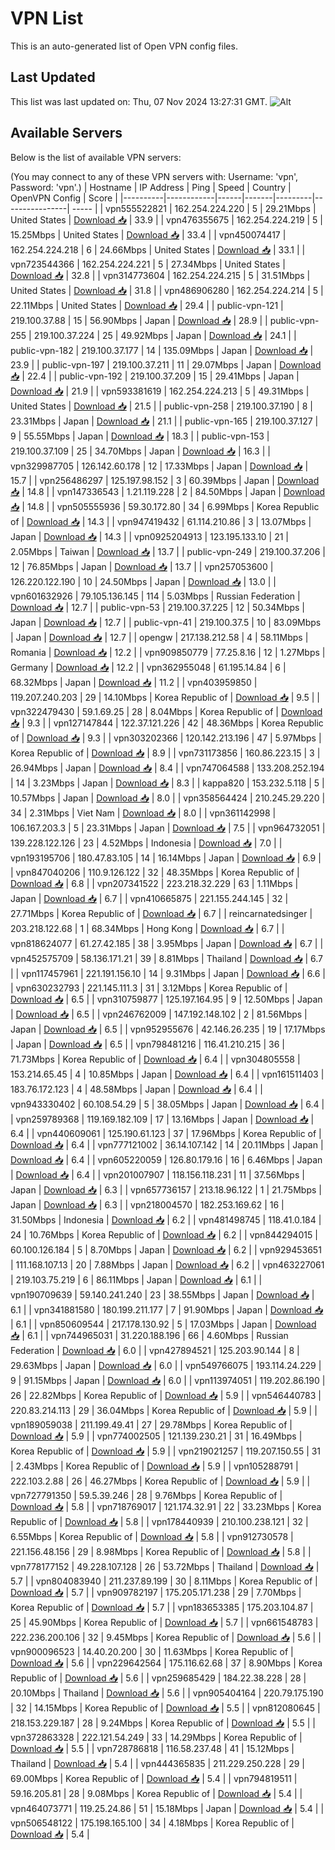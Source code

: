 # VPN List

This is an auto-generated list of Open VPN config files.

## Last Updated

This list was last updated on: Thu, 07 Nov 2024 13:27:31 GMT.
![Alt](https://repobeats.axiom.co/api/embed/186b98318ef1479477931607c1ad7d823f12451f.svg "Repobeats analytics image")

## Available Servers

Below is the list of available VPN servers:

(You may connect to any of these VPN servers with: Username: 'vpn', Password: 'vpn'.)
| Hostname | IP Address | Ping | Speed | Country | OpenVPN Config | Score |
|----------|------------|------|-------|---------|----------------| ----- |
| vpn555522821 | 162.254.224.220 | 5 | 29.21Mbps | United States | [Download 📥](./configs/server_0_US.ovpn) | 33.9 |
| vpn476355675 | 162.254.224.219 | 5 | 15.25Mbps | United States | [Download 📥](./configs/server_1_US.ovpn) | 33.4 |
| vpn450074417 | 162.254.224.218 | 6 | 24.66Mbps | United States | [Download 📥](./configs/server_2_US.ovpn) | 33.1 |
| vpn723544366 | 162.254.224.221 | 5 | 27.34Mbps | United States | [Download 📥](./configs/server_3_US.ovpn) | 32.8 |
| vpn314773604 | 162.254.224.215 | 5 | 31.51Mbps | United States | [Download 📥](./configs/server_4_US.ovpn) | 31.8 |
| vpn486906280 | 162.254.224.214 | 5 | 22.11Mbps | United States | [Download 📥](./configs/server_5_US.ovpn) | 29.4 |
| public-vpn-121 | 219.100.37.88 | 15 | 56.90Mbps | Japan | [Download 📥](./configs/server_6_JP.ovpn) | 28.9 |
| public-vpn-255 | 219.100.37.224 | 25 | 49.92Mbps | Japan | [Download 📥](./configs/server_7_JP.ovpn) | 24.1 |
| public-vpn-182 | 219.100.37.177 | 14 | 135.09Mbps | Japan | [Download 📥](./configs/server_8_JP.ovpn) | 23.9 |
| public-vpn-197 | 219.100.37.211 | 11 | 29.07Mbps | Japan | [Download 📥](./configs/server_9_JP.ovpn) | 22.4 |
| public-vpn-192 | 219.100.37.209 | 15 | 29.41Mbps | Japan | [Download 📥](./configs/server_10_JP.ovpn) | 21.9 |
| vpn593381619 | 162.254.224.213 | 5 | 49.31Mbps | United States | [Download 📥](./configs/server_11_US.ovpn) | 21.5 |
| public-vpn-258 | 219.100.37.190 | 8 | 23.31Mbps | Japan | [Download 📥](./configs/server_12_JP.ovpn) | 21.1 |
| public-vpn-165 | 219.100.37.127 | 9 | 55.55Mbps | Japan | [Download 📥](./configs/server_13_JP.ovpn) | 18.3 |
| public-vpn-153 | 219.100.37.109 | 25 | 34.70Mbps | Japan | [Download 📥](./configs/server_14_JP.ovpn) | 16.3 |
| vpn329987705 | 126.142.60.178 | 12 | 17.33Mbps | Japan | [Download 📥](./configs/server_15_JP.ovpn) | 15.7 |
| vpn256486297 | 125.197.98.152 | 3 | 60.39Mbps | Japan | [Download 📥](./configs/server_16_JP.ovpn) | 14.8 |
| vpn147336543 | 1.21.119.228 | 2 | 84.50Mbps | Japan | [Download 📥](./configs/server_17_JP.ovpn) | 14.8 |
| vpn505555936 | 59.30.172.80 | 34 | 6.99Mbps | Korea Republic of | [Download 📥](./configs/server_18_KR.ovpn) | 14.3 |
| vpn947419432 | 61.114.210.86 | 3 | 13.07Mbps | Japan | [Download 📥](./configs/server_19_JP.ovpn) | 14.3 |
| vpn0925204913 | 123.195.133.10 | 21 | 2.05Mbps | Taiwan | [Download 📥](./configs/server_20_TW.ovpn) | 13.7 |
| public-vpn-249 | 219.100.37.206 | 12 | 76.85Mbps | Japan | [Download 📥](./configs/server_21_JP.ovpn) | 13.7 |
| vpn257053600 | 126.220.122.190 | 10 | 24.50Mbps | Japan | [Download 📥](./configs/server_22_JP.ovpn) | 13.0 |
| vpn601632926 | 79.105.136.145 | 114 | 5.03Mbps | Russian Federation | [Download 📥](./configs/server_23_RU.ovpn) | 12.7 |
| public-vpn-53 | 219.100.37.225 | 12 | 50.34Mbps | Japan | [Download 📥](./configs/server_24_JP.ovpn) | 12.7 |
| public-vpn-41 | 219.100.37.5 | 10 | 83.09Mbps | Japan | [Download 📥](./configs/server_25_JP.ovpn) | 12.7 |
| opengw | 217.138.212.58 | 4 | 58.11Mbps | Romania | [Download 📥](./configs/server_26_RO.ovpn) | 12.2 |
| vpn909850779 | 77.25.8.16 | 12 | 1.27Mbps | Germany | [Download 📥](./configs/server_27_DE.ovpn) | 12.2 |
| vpn362955048 | 61.195.14.84 | 6 | 68.32Mbps | Japan | [Download 📥](./configs/server_28_JP.ovpn) | 11.2 |
| vpn403959850 | 119.207.240.203 | 29 | 14.10Mbps | Korea Republic of | [Download 📥](./configs/server_29_KR.ovpn) | 9.5 |
| vpn322479430 | 59.1.69.25 | 28 | 8.04Mbps | Korea Republic of | [Download 📥](./configs/server_30_KR.ovpn) | 9.3 |
| vpn127147844 | 122.37.121.226 | 42 | 48.36Mbps | Korea Republic of | [Download 📥](./configs/server_31_KR.ovpn) | 9.3 |
| vpn303202366 | 120.142.213.196 | 47 | 5.97Mbps | Korea Republic of | [Download 📥](./configs/server_32_KR.ovpn) | 8.9 |
| vpn731173856 | 160.86.223.15 | 3 | 26.94Mbps | Japan | [Download 📥](./configs/server_33_JP.ovpn) | 8.4 |
| vpn747064588 | 133.208.252.194 | 14 | 3.23Mbps | Japan | [Download 📥](./configs/server_34_JP.ovpn) | 8.3 |
| kappa820 | 153.232.5.118 | 5 | 10.57Mbps | Japan | [Download 📥](./configs/server_35_JP.ovpn) | 8.0 |
| vpn358564424 | 210.245.29.220 | 34 | 2.31Mbps | Viet Nam | [Download 📥](./configs/server_36_VN.ovpn) | 8.0 |
| vpn361142998 | 106.167.203.3 | 5 | 23.31Mbps | Japan | [Download 📥](./configs/server_37_JP.ovpn) | 7.5 |
| vpn964732051 | 139.228.122.126 | 23 | 4.52Mbps | Indonesia | [Download 📥](./configs/server_38_ID.ovpn) | 7.0 |
| vpn193195706 | 180.47.83.105 | 14 | 16.14Mbps | Japan | [Download 📥](./configs/server_39_JP.ovpn) | 6.9 |
| vpn847040206 | 110.9.126.122 | 32 | 48.35Mbps | Korea Republic of | [Download 📥](./configs/server_40_KR.ovpn) | 6.8 |
| vpn207341522 | 223.218.32.229 | 63 | 1.11Mbps | Japan | [Download 📥](./configs/server_41_JP.ovpn) | 6.7 |
| vpn410665875 | 221.155.244.145 | 32 | 27.71Mbps | Korea Republic of | [Download 📥](./configs/server_42_KR.ovpn) | 6.7 |
| reincarnatedsinger | 203.218.122.68 | 1 | 68.34Mbps | Hong Kong | [Download 📥](./configs/server_43_HK.ovpn) | 6.7 |
| vpn818624077 | 61.27.42.185 | 38 | 3.95Mbps | Japan | [Download 📥](./configs/server_44_JP.ovpn) | 6.7 |
| vpn452575709 | 58.136.171.21 | 39 | 8.81Mbps | Thailand | [Download 📥](./configs/server_45_TH.ovpn) | 6.7 |
| vpn117457961 | 221.191.156.10 | 14 | 9.31Mbps | Japan | [Download 📥](./configs/server_46_JP.ovpn) | 6.6 |
| vpn630232793 | 221.145.111.3 | 31 | 3.12Mbps | Korea Republic of | [Download 📥](./configs/server_47_KR.ovpn) | 6.5 |
| vpn310759877 | 125.197.164.95 | 9 | 12.50Mbps | Japan | [Download 📥](./configs/server_48_JP.ovpn) | 6.5 |
| vpn246762009 | 147.192.148.102 | 2 | 81.56Mbps | Japan | [Download 📥](./configs/server_49_JP.ovpn) | 6.5 |
| vpn952955676 | 42.146.26.235 | 19 | 17.17Mbps | Japan | [Download 📥](./configs/server_50_JP.ovpn) | 6.5 |
| vpn798481216 | 116.41.210.215 | 36 | 71.73Mbps | Korea Republic of | [Download 📥](./configs/server_51_KR.ovpn) | 6.4 |
| vpn304805558 | 153.214.65.45 | 4 | 10.85Mbps | Japan | [Download 📥](./configs/server_52_JP.ovpn) | 6.4 |
| vpn161511403 | 183.76.172.123 | 4 | 48.58Mbps | Japan | [Download 📥](./configs/server_53_JP.ovpn) | 6.4 |
| vpn943330402 | 60.108.54.29 | 5 | 38.05Mbps | Japan | [Download 📥](./configs/server_54_JP.ovpn) | 6.4 |
| vpn259789368 | 119.169.182.109 | 17 | 13.16Mbps | Japan | [Download 📥](./configs/server_55_JP.ovpn) | 6.4 |
| vpn440609061 | 125.190.61.123 | 37 | 17.96Mbps | Korea Republic of | [Download 📥](./configs/server_56_KR.ovpn) | 6.4 |
| vpn777121002 | 36.14.107.142 | 14 | 20.11Mbps | Japan | [Download 📥](./configs/server_57_JP.ovpn) | 6.4 |
| vpn605220059 | 126.80.179.16 | 16 | 6.46Mbps | Japan | [Download 📥](./configs/server_58_JP.ovpn) | 6.4 |
| vpn201007907 | 118.156.118.231 | 11 | 37.56Mbps | Japan | [Download 📥](./configs/server_59_JP.ovpn) | 6.3 |
| vpn657736157 | 213.18.96.122 | 1 | 21.75Mbps | Japan | [Download 📥](./configs/server_60_JP.ovpn) | 6.3 |
| vpn218004570 | 182.253.169.62 | 16 | 31.50Mbps | Indonesia | [Download 📥](./configs/server_61_ID.ovpn) | 6.2 |
| vpn481498745 | 118.41.0.184 | 24 | 10.76Mbps | Korea Republic of | [Download 📥](./configs/server_62_KR.ovpn) | 6.2 |
| vpn844294015 | 60.100.126.184 | 5 | 8.70Mbps | Japan | [Download 📥](./configs/server_63_JP.ovpn) | 6.2 |
| vpn929453651 | 111.168.107.13 | 20 | 7.88Mbps | Japan | [Download 📥](./configs/server_64_JP.ovpn) | 6.2 |
| vpn463227061 | 219.103.75.219 | 6 | 86.11Mbps | Japan | [Download 📥](./configs/server_65_JP.ovpn) | 6.1 |
| vpn190709639 | 59.140.241.240 | 23 | 38.55Mbps | Japan | [Download 📥](./configs/server_66_JP.ovpn) | 6.1 |
| vpn341881580 | 180.199.211.177 | 7 | 91.90Mbps | Japan | [Download 📥](./configs/server_67_JP.ovpn) | 6.1 |
| vpn850609544 | 217.178.130.92 | 5 | 17.03Mbps | Japan | [Download 📥](./configs/server_68_JP.ovpn) | 6.1 |
| vpn744965031 | 31.220.188.196 | 66 | 4.60Mbps | Russian Federation | [Download 📥](./configs/server_69_RU.ovpn) | 6.0 |
| vpn427894521 | 125.203.90.144 | 8 | 29.63Mbps | Japan | [Download 📥](./configs/server_70_JP.ovpn) | 6.0 |
| vpn549766075 | 193.114.24.229 | 9 | 91.15Mbps | Japan | [Download 📥](./configs/server_71_JP.ovpn) | 6.0 |
| vpn113974051 | 119.202.86.190 | 26 | 22.82Mbps | Korea Republic of | [Download 📥](./configs/server_72_KR.ovpn) | 5.9 |
| vpn546440783 | 220.83.214.113 | 29 | 36.04Mbps | Korea Republic of | [Download 📥](./configs/server_73_KR.ovpn) | 5.9 |
| vpn189059038 | 211.199.49.41 | 27 | 29.78Mbps | Korea Republic of | [Download 📥](./configs/server_74_KR.ovpn) | 5.9 |
| vpn774002505 | 121.139.230.21 | 31 | 16.49Mbps | Korea Republic of | [Download 📥](./configs/server_75_KR.ovpn) | 5.9 |
| vpn219021257 | 119.207.150.55 | 31 | 2.43Mbps | Korea Republic of | [Download 📥](./configs/server_76_KR.ovpn) | 5.9 |
| vpn105288791 | 222.103.2.88 | 26 | 46.27Mbps | Korea Republic of | [Download 📥](./configs/server_77_KR.ovpn) | 5.9 |
| vpn727791350 | 59.5.39.246 | 28 | 9.76Mbps | Korea Republic of | [Download 📥](./configs/server_78_KR.ovpn) | 5.8 |
| vpn718769017 | 121.174.32.91 | 22 | 33.23Mbps | Korea Republic of | [Download 📥](./configs/server_79_KR.ovpn) | 5.8 |
| vpn178440939 | 210.100.238.121 | 32 | 6.55Mbps | Korea Republic of | [Download 📥](./configs/server_80_KR.ovpn) | 5.8 |
| vpn912730578 | 221.156.48.156 | 29 | 8.98Mbps | Korea Republic of | [Download 📥](./configs/server_81_KR.ovpn) | 5.8 |
| vpn778177152 | 49.228.107.128 | 26 | 53.72Mbps | Thailand | [Download 📥](./configs/server_82_TH.ovpn) | 5.7 |
| vpn804083940 | 211.237.89.199 | 30 | 8.11Mbps | Korea Republic of | [Download 📥](./configs/server_83_KR.ovpn) | 5.7 |
| vpn909782197 | 175.205.171.238 | 29 | 7.70Mbps | Korea Republic of | [Download 📥](./configs/server_84_KR.ovpn) | 5.7 |
| vpn183653385 | 175.203.104.87 | 25 | 45.90Mbps | Korea Republic of | [Download 📥](./configs/server_85_KR.ovpn) | 5.7 |
| vpn661548783 | 222.236.200.106 | 32 | 9.45Mbps | Korea Republic of | [Download 📥](./configs/server_86_KR.ovpn) | 5.6 |
| vpn900096523 | 14.40.20.200 | 30 | 11.63Mbps | Korea Republic of | [Download 📥](./configs/server_87_KR.ovpn) | 5.6 |
| vpn229642564 | 175.116.62.68 | 37 | 8.90Mbps | Korea Republic of | [Download 📥](./configs/server_88_KR.ovpn) | 5.6 |
| vpn259685429 | 184.22.38.228 | 28 | 20.10Mbps | Thailand | [Download 📥](./configs/server_89_TH.ovpn) | 5.6 |
| vpn905404164 | 220.79.175.190 | 32 | 14.15Mbps | Korea Republic of | [Download 📥](./configs/server_90_KR.ovpn) | 5.5 |
| vpn812080645 | 218.153.229.187 | 28 | 9.24Mbps | Korea Republic of | [Download 📥](./configs/server_91_KR.ovpn) | 5.5 |
| vpn372863328 | 222.121.54.249 | 33 | 14.29Mbps | Korea Republic of | [Download 📥](./configs/server_92_KR.ovpn) | 5.5 |
| vpn728786818 | 116.58.237.48 | 41 | 15.12Mbps | Thailand | [Download 📥](./configs/server_93_TH.ovpn) | 5.4 |
| vpn444365835 | 211.229.250.228 | 29 | 69.00Mbps | Korea Republic of | [Download 📥](./configs/server_94_KR.ovpn) | 5.4 |
| vpn794819511 | 59.16.205.81 | 28 | 9.08Mbps | Korea Republic of | [Download 📥](./configs/server_95_KR.ovpn) | 5.4 |
| vpn464073771 | 119.25.24.86 | 51 | 15.18Mbps | Japan | [Download 📥](./configs/server_96_JP.ovpn) | 5.4 |
| vpn506548122 | 175.198.165.100 | 34 | 4.18Mbps | Korea Republic of | [Download 📥](./configs/server_97_KR.ovpn) | 5.4 |

